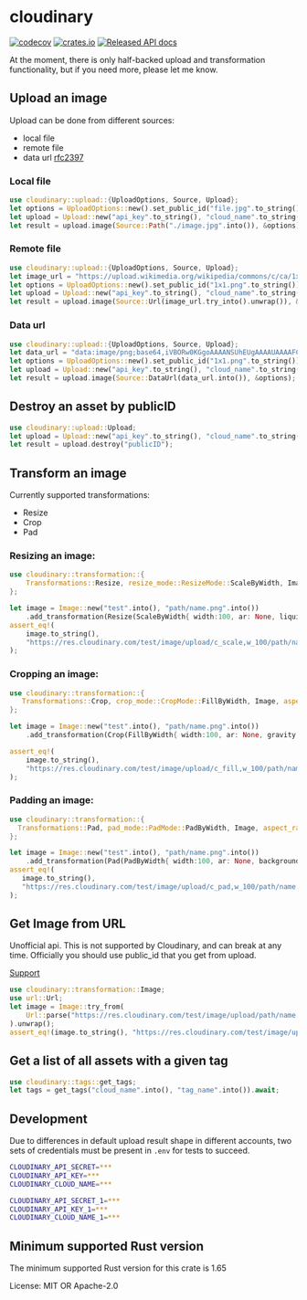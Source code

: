 # cloudinary

[![codecov](https://codecov.io/gh/Lurk/cloudinary_rs/branch/main/graph/badge.svg?token=K8H5DLTSX4)](https://codecov.io/gh/Lurk/cloudinary_rs)
[![crates.io](https://img.shields.io/crates/v/cloudinary.svg)](https://crates.io/crates/cloudinary)
[![Released API docs](https://docs.rs/cloudinary/badge.svg)](https://docs.rs/cloudinary)

At the moment, there is only half-backed upload and transformation functionality, but if you need more, please let
me know.

## Upload an image

Upload can be done from different sources:

- local file
- remote file
- data url [rfc2397](https://datatracker.ietf.org/doc/html/rfc2397)

### Local file

```rust
use cloudinary::upload::{UploadOptions, Source, Upload};
let options = UploadOptions::new().set_public_id("file.jpg".to_string());
let upload = Upload::new("api_key".to_string(), "cloud_name".to_string(), "api_secret".to_string() );
let result = upload.image(Source::Path("./image.jpg".into()), &options);
```

### Remote file

```rust
use cloudinary::upload::{UploadOptions, Source, Upload};
let image_url = "https://upload.wikimedia.org/wikipedia/commons/c/ca/1x1.png";
let options = UploadOptions::new().set_public_id("1x1.png".to_string());
let upload = Upload::new("api_key".to_string(), "cloud_name".to_string(), "api_secret".to_string() );
let result = upload.image(Source::Url(image_url.try_into().unwrap()), &options);
```

### Data url

```rust
use cloudinary::upload::{UploadOptions, Source, Upload};
let data_url = "data:image/png;base64,iVBORw0KGgoAAAANSUhEUgAAAAUAAAAFCAYAAACNbyblAAAAHElEQVQI12P4//8/w38GIAXDIBKE0DHxgljNBAAO9TXL0Y4OHwAAAABJRU5ErkJggg==";
let options = UploadOptions::new().set_public_id("1x1.png".to_string());
let upload = Upload::new("api_key".to_string(), "cloud_name".to_string(), "api_secret".to_string() );
let result = upload.image(Source::DataUrl(data_url.into()), &options);
```

## Destroy an asset by publicID
```rust
use cloudinary::upload::Upload;
let upload = Upload::new("api_key".to_string(), "cloud_name".to_string(), "api_secret".to_string() );
let result = upload.destroy("publicID");
```

## Transform an image

Currently supported transformations:
* Resize
* Crop
* Pad

### Resizing an image:

```rust
use cloudinary::transformation::{
    Transformations::Resize, resize_mode::ResizeMode::ScaleByWidth, Image, aspect_ratio::AspectRatio
};

let image = Image::new("test".into(), "path/name.png".into())
    .add_transformation(Resize(ScaleByWidth{ width:100, ar: None, liquid:None}));
assert_eq!(
    image.to_string(),
    "https://res.cloudinary.com/test/image/upload/c_scale,w_100/path/name.png"
);
```

### Cropping an image:

```rust
use cloudinary::transformation::{
   Transformations::Crop, crop_mode::CropMode::FillByWidth, Image, aspect_ratio::AspectRatio
};

let image = Image::new("test".into(), "path/name.png".into())
    .add_transformation(Crop(FillByWidth{ width:100, ar: None, gravity: None}));

assert_eq!(
    image.to_string(),
    "https://res.cloudinary.com/test/image/upload/c_fill,w_100/path/name.png"
);
```

### Padding an image:

```rust
use cloudinary::transformation::{
  Transformations::Pad, pad_mode::PadMode::PadByWidth, Image, aspect_ratio::AspectRatio
};

let image = Image::new("test".into(), "path/name.png".into())
    .add_transformation(Pad(PadByWidth{ width:100, ar: None, background: None, gravity: None}));
assert_eq!(
   image.to_string(),
   "https://res.cloudinary.com/test/image/upload/c_pad,w_100/path/name.png"
);
```

## Get Image from URL

Unofficial api. This is not supported by Cloudinary, and can break at any time.
Officially you should use public_id that you get from upload.

[Support](https://support.cloudinary.com/hc/en-us/community/posts/360006941639-How-to-programmatically-retrieve-public-id-from-URL-)

```rust
use cloudinary::transformation::Image;
use url::Url;
let image = Image::try_from(
    Url::parse("https://res.cloudinary.com/test/image/upload/path/name.png").unwrap()
).unwrap();
assert_eq!(image.to_string(), "https://res.cloudinary.com/test/image/upload/path/name.png");
```

## Get a list of all assets with a given tag
```rust
use cloudinary::tags::get_tags;
let tags = get_tags("cloud_name".into(), "tag_name".into()).await;

```


## Development

Due to differences in default upload result shape in different accounts, two sets
of credentials must be present in `.env` for tests to succeed.

```sh
CLOUDINARY_API_SECRET=***
CLOUDINARY_API_KEY=***
CLOUDINARY_CLOUD_NAME=***

CLOUDINARY_API_SECRET_1=***
CLOUDINARY_API_KEY_1=***
CLOUDINARY_CLOUD_NAME_1=***
```

## Minimum supported Rust version

The minimum supported Rust version for this crate is 1.65


License: MIT OR Apache-2.0
